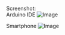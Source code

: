 Screenshot:  
Arduino IDE
 ![Image](https://github.com/user-attachments/assets/d4e1045a-e8df-4a4f-8d42-437b6d21447a)

Smartphone
 ![Image](https://github.com/user-attachments/assets/ec1ab73a-09bc-4003-8f4a-cd7e5ffd40f7)
